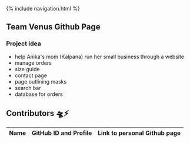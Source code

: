 {% include navigation.html %}
## Team Venus Github Page 

### Project idea
- help Anika's mom (Kalpana) run her small business through a website
- manage orders
- size guide
- contact page
- page outlining masks
- search bar
- database for orders

## Contributors 🛸⚡️
| Name | GitHub ID and Profile | Link to personal Github page |
|:-----|:----------------------|:-----------------------------|
